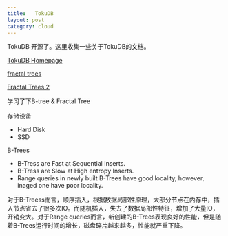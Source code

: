 ```yaml
---
title:   TokuDB
layout: post
category: cloud
---
```

<p> TokuDB 开源了。这里收集一些关于TokuDB的文档。</p>

[TokuDB Homepage](http://www.tokutek.com/2013/04/announcing-tokudb-v7-open-source-and-more/ "Announcing TokuDB v7: Open Source and More")

[fractal trees](http://tokutek.com/downloads/mysqluc-2010-fractal-trees.pdf "fractal trees")

[Fractal Trees 2](http://www.bnl.gov/csc/seminars/abstracts/Bender_Presentation.pdf "fractal trees")

<p> 学习了下B-tree & Fractal Tree </p>

<p> 存储设备 </p>
<ul>
<li> Hard Disk </li>
<li> SSD </li>
</ul>

<p> B-Trees </p>
<ul>
<li> B-Tress are Fast at Sequential Inserts. </li>
<li> B-Tress are Slow at High entropy  Inserts. </li>
<li> Range queries in newly built B-Trees have good locality, however, inaged one have poor locality. </li>
</ul>

<p> 对于B-Treess而言，顺序插入，根据数据局部性原理，大部分节点在内存中，插入节点省去了很多次IO。而随机插入，失去了数据局部性特征，增加了大量IO，开销变大。对于Range queries而言，新创建的B-Trees表现良好的性能，但是随着B-Trees运行时间的增长，磁盘碎片越来越多，性能就严重下降。</p>
